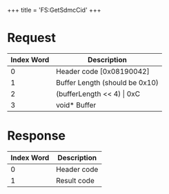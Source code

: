 +++
title = 'FS:GetSdmcCid'
+++

# Request

| Index Word | Description                    |
|------------|--------------------------------|
| 0          | Header code \[0x08190042\]     |
| 1          | Buffer Length (should be 0x10) |
| 2          | (bufferLength \<\< 4) \| 0xC   |
| 3          | void\* Buffer                  |

# Response

| Index Word | Description |
|------------|-------------|
| 0          | Header code |
| 1          | Result code |